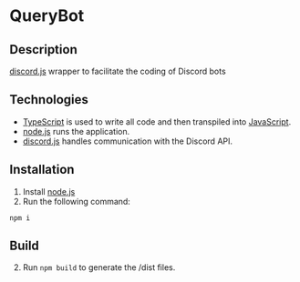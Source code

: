 # QueryBot

## Description

[discord.js](https://discord.js.org/#/) wrapper to facilitate the coding of Discord bots

## Technologies

- [TypeScript](https://www.typescriptlang.org/) is used to write all code and then transpiled into [JavaScript](https://www.javascript.com/).
- [node.js](https://nodejs.org/) runs the application.
- [discord.js](https://discord.js.org/#/) handles communication with the Discord API.

## Installation

1. Install [node.js](https://nodejs.org/)
2. Run the following command:

```
npm i
```

## Build

2. Run `npm build` to generate the /dist files.
